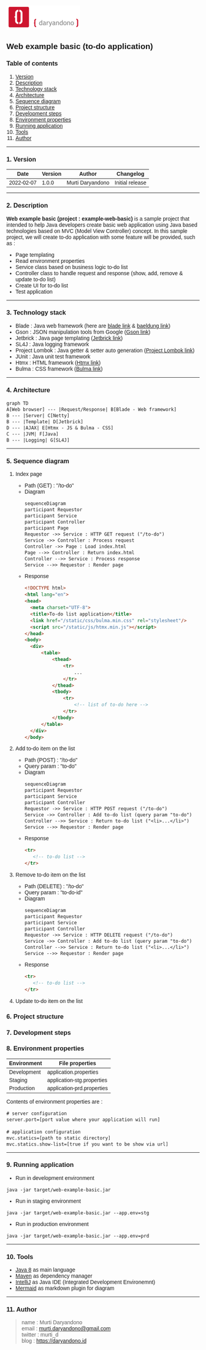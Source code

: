 ![Logo](readme-asset/icon-landscape-192-64.png)

<span style="font-family:Trebuchet MS, sans-serif;">

## Web example basic (to-do application)

### Table of contents </span>
1. [Version](https://github.com/murtidaryandono/example-web-basic#1-version) <br/>
2. [Description](https://github.com/murtidaryandono/example-web-basic#2-description) <br/>
3. [Technology stack](https://github.com/murtidaryandono/example-web-basic#3-technology-stack) <br/>
4. [Architecture](https://github.com/murtidaryandono/example-web-basic#4-architecture) <br/>
5. [Sequence diagram](https://github.com/murtidaryandono/example-web-basic#5-sequence-diagram) <br/>
6. [Project structure](https://github.com/murtidaryandono/example-web-basic#6-project-structure) <br/>
7. [Development steps](https://github.com/murtidaryandono/example-web-basic#7-development-steps) <br/>
8. [Environment properties](https://github.com/murtidaryandono/example-web-basic#8-environment-properties) <br/>
9. [Running application](https://github.com/murtidaryandono/example-web-basic#9-running-application) <br/>
10. [Tools](https://github.com/murtidaryandono/example-web-basic#10-tools) <br/>
11. [Author](https://github.com/murtidaryandono/example-web-basic#11-author)
---

### 1. Version

| Date | Version | Author | Changelog |
| --- | --- | --- | --- |
| 2022-02-07 | 1.0.0 | Murti Daryandono | Initial release |
---

### 2. Description

**Web example basic (project : example-web-basic)** is a sample project that intended to help Java developers create basic web application using Java
based technologies based on MVC (Model View Controller) concept.
In this sample project, we will create to-do application with some feature will be provided, such as :
- Page templating
- Read environment properties
- Service class based on business logic to-do list
- Controller class to handle request and response (show, add, remove & update to-do list)
- Create UI for to-do list
- Test application
---

### 3. Technology stack

- Blade : Java web framework (here are [blade link](https://github.com/lets-blade/blade) & [baeldung link](https://www.baeldung.com/blade))
- Gson : JSON manipulation tools from Google ([Gson link](https://github.com/google/gson))
- Jetbrick : Java page templating ([Jetbrick link](https://github.com/lets-blade/blade-demos/tree/master/blade-template))
- SL4J : Java logging framework
- Project Lombok : Java getter & setter auto generation ([Project Lombok link](https://projectlombok.org/))
- JUnit : Java unit test framework
- Htmx : HTML framework ([Htmx link](https://htmx.org/))
- Bulma : CSS framework ([Bulma link](https://bulma.io/))
---

### 4. Architecture

```mermaid
graph TD
A[Web browser] --- |Request/Response| B[Blade - Web framework]
B --- |Server| C[Netty]
B --- |Template| D[Jetbrick]
D --- |AJAX| E[Htmx - JS & Bulma - CSS]
C --- |JVM| F[Java]
B --- |Logging| G[SL4J]
```
---

### 5. Sequence diagram

1. Index page
    - Path (GET) : "/to-do"
    - Diagram
      ```mermaid
      sequenceDiagram
      participant Requestor
      participant Service
      participant Controller
      participant Page
      Requestor ->> Service : HTTP GET request ("/to-do")
      Service ->> Controller : Process request
      Controller ->> Page : Load index.html
      Page -->> Controller : Return index.html
      Controller -->> Service : Process response
      Service -->> Requestor : Render page
      ```
    - Response
      ```html
      <!DOCTYPE html>
      <html lang="en">
      <head>
        <meta charset="UTF-8">
        <title>To-do list application</title>
        <link href="/static/css/bulma.min.css" rel="stylesheet"/>
        <script src="/static/js/htmx.min.js"></script>
      </head>
      <body>
        <div>
            <table>
                <thead>
                    <tr>
                        ...
                    </tr>
                </thead>
                <tbody>
                    <tr>
                        <!-- list of to-do here -->
                    </tr>
                </tbody>
            </table>
        </div>
      </body>
      ```

2. Add to-do item on the list
   - Path (POST) : "/to-do"
   - Query param : "to-do"
   - Diagram
     ```mermaid
     sequenceDiagram
     participant Requestor
     participant Service
     participant Controller
     Requestor ->> Service : HTTP POST request ("/to-do")
     Service ->> Controller : Add to-do list (query param "to-do")
     Controller -->> Service : Return to-do list ("<li>...</li>")
     Service -->> Requestor : Render page
     ```
   - Response
     ```html
     <tr>
        <!-- to-do list -->
     </tr>
     ```

3. Remove to-do item on the list
    - Path (DELETE) : "/to-do"
    - Query param : "to-do-id"
    - Diagram
      ```mermaid
      sequenceDiagram
      participant Requestor
      participant Service
      participant Controller
      Requestor ->> Service : HTTP DELETE request ("/to-do")
      Service ->> Controller : Add to-do list (query param "to-do")
      Controller -->> Service : Return to-do list ("<li>...</li>")
      Service -->> Requestor : Render page
      ```
    - Response
      ```html
      <tr>
         <!-- to-do list -->
      </tr>
      ```

4. Update to-do item on the list

### 6. Project structure

### 7. Development steps

### 8. Environment properties

| Environment | File properties | 
| --- | --- |
| Development | application.properties | 
| Staging | application-stg.properties | 
| Production | application-prd.properties |

Contents of environment properties are :

```properties
# server configuration
server.port=[port value where your application will run]

# application configuration
mvc.statics=[path to static directory]
mvc.statics.show-list=[true if you want to be show via url]
```
---

### 9. Running application

- Run in development environment
```
java -jar target/web-example-basic.jar
```
- Run in staging environment
```
java -jar target/web-example-basic.jar --app.env=stg
```
- Run in production environment
```
java -jar target/web-example-basic.jar --app.env=prd
```
---

### 10. Tools

- [Java 8]() as main language
- [Maven]() as dependency manager
- [IntelliJ]() as Java IDE (Integrated Development Environemnt)
- [Mermaid]() as markdown plugin for diagram
---

### 11. Author
> name : Murti Daryandono <br/>
email : murti.daryandono@gmail.com <br/>
twitter : murti_d <br/>
blog : https://daryandono.id

</span>